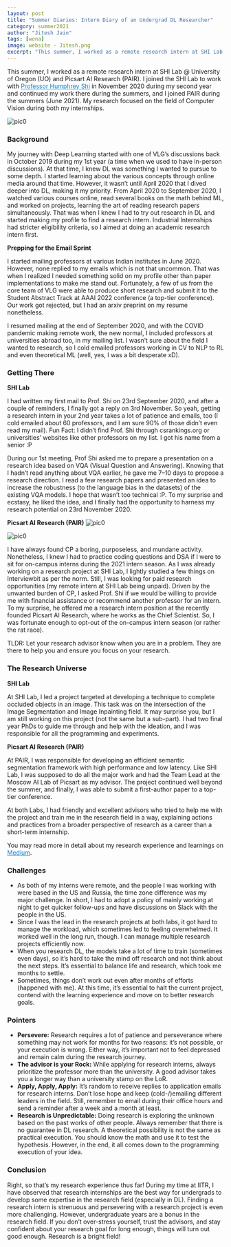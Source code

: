 ```yaml
---
layout: post
title: "Summer Diaries: Intern Diary of an Undergrad DL Researcher"
category: summer2021
author: "Jitesh Jain"
tags: [wona]
image: website - Jitesh.png
excerpt: "This summer, I worked as a remote research intern at SHI Lab @ University of Oregon (UO) and Picsart AI Research (PAIR)."
---
```


This summer, I worked as a remote research intern at SHI Lab @ University of Oregon (UO) and Picsart AI Research (PAIR). I joined the SHI Lab to work with <a href="https://www.humphreyshi.com/home" style="color:#1484cd"><u>Professor Humphrey Shi</u></a> in November 2020 during my second year and continued my work there during the summers, and I joined PAIR during the summers (June 2021). My research focused on the field of Computer Vision during both my internships.


![pic0](/images/posts/summer-diaries-jitesh-jain.jpg)

### **Background**

My journey with Deep Learning started with one of VLG’s discussions back in October 2019 during my 1st year (a time when we used to have in-person discussions). At that time, I knew DL was something I wanted to pursue to some depth. I started learning about the various concepts through online media around that time. However, it wasn’t until April 2020 that I dived deeper into DL, making it my priority. From April 2020 to September 2020, I watched various courses online, read several books on the math behind ML, and worked on projects, learning the art of reading research papers simultaneously. That was when I knew I had to try out research in DL and started making my profile to find a research intern. Industrial Internships had stricter eligibility criteria, so I aimed at doing an academic research intern first.

**Prepping for the Email Sprint**

I started mailing professors at various Indian institutes in June 2020. However, none replied to my emails which is not that uncommon. That was when I realized I needed something solid on my profile other than paper implementations to make me stand out. Fortunately, a few of us from the core team of VLG were able to produce short research and submit it to the Student Abstract Track at AAAI 2022 conference (a top-tier conference). Our work got rejected, but I had an arxiv preprint on my resume nonetheless.

I resumed mailing at the end of September 2020, and with the COVID pandemic making remote work, the new normal, I included professors at universities abroad too, in my mailing list. I wasn’t sure about the field I wanted to research, so I cold emailed professors working in CV to NLP to RL and even theoretical ML (well, yes, I was a bit desperate xD).



### **Getting There**

**SHI Lab**

I had written my first mail to Prof. Shi on 23rd September 2020, and after a couple of reminders, I finally got a reply on 3rd November. So yeah, getting a research intern in your 2nd year takes a lot of patience and emails, too (I cold emailed about 60 professors, and I am sure 90% of those didn’t even read my mail). Fun Fact: I didn’t find Prof. Shi through csrankings.org or universities’ websites like other professors on my list. I got his name from a senior :P

During our 1st meeting, Prof Shi asked me to prepare a presentation on a research idea based on VQA (Visual Question and Answering). Knowing that I hadn’t read anything about VQA earlier, he gave me 7–10 days to propose a research direction. I read a few research papers and presented an idea to increase the robustness (to the language bias in the datasets) of the existing VQA models. I hope that wasn’t too technical :P. To my surprise and ecstasy, he liked the idea, and I finally had the opportunity to harness my research potential on 23rd November 2020.

**Picsart AI Research (PAIR)**
![pic0](/images/posts/summer-diaries-jitesh-jain1.jpg)

![pic0](/images/posts/summer-diaries-jitesh-jain2.jpg)

I have always found CP a boring, purposeless, and mundane activity. Nonetheless, I knew I had to practice coding questions and DSA if I were to sit for on-campus interns during the 2021 intern season. As I was already working on a research project at SHI Lab, I lightly studied a few things on Interviewbit as per the norm. Still, I was looking for paid research opportunities (my remote intern at SHI Lab being unpaid). Driven by the unwanted burden of CP, I asked Prof. Shi if we would be willing to provide me with financial assistance or recommend another professor for an intern. To my surprise, he offered me a research intern position at the recently founded Picsart AI Research, where he works as the Chief Scientist. So, I was fortunate enough to opt-out of the on-campus intern season (or rather the rat race).

TLDR: Let your research advisor know when you are in a problem. They are there to help you and ensure you focus on your research.



### **The Research Universe**
**SHI Lab**

At SHI Lab, I led a project targeted at developing a technique to complete occluded objects in an image. This task was on the intersection of the Image Segmentation and Image Inpainting field. It may surprise you, but I am still working on this project (not the same but a sub-part). I had two final year PhDs to guide me through and help with the ideation, and I was responsible for all the programming and experiments.

**Picsart AI Research (PAIR)**

At PAIR, I was responsible for developing an efficient semantic segmentation framework with high performance and low latency. Like SHI Lab, I was supposed to do all the major work and had the Team Lead at the Moscow AI Lab of Picsart as my advisor. The project continued well beyond the summer, and finally, I was able to submit a first-author paper to a top-tier conference. 

At both Labs, I had friendly and excellent advisors who tried to help me with the project and train me in the research field in a way, explaining actions and practices from a broader perspective of research as a career than a short-term internship.

You may read more in detail about my research experience and learnings on <a href="https://medium.com/vlgiitr/riding-the-noisy-research-track-4035e64e7ea8" style="color:#1484cd"><u>Medium</u></a>.

### **Challenges**

- As both of my interns were remote, and the people I was working with were based in the US and Russia, the time zone difference was my major challenge. In short, I had to adopt a policy of mainly working at night to get quicker follow-ups and have discussions on Slack with the people in the US.
- Since I was the lead in the research projects at both labs, it got hard to manage the workload, which sometimes led to feeling overwhelmed. It worked well in the long run, though. I can manage multiple research projects efficiently now.
- When you research DL, the models take a lot of time to train (sometimes even days), so it’s hard to take the mind off research and not think about the next steps. It’s essential to balance life and research, which took me months to settle.
- Sometimes, things don’t work out even after months of efforts (happened with me). At this time, it’s essential to halt the current project, contend with the learning experience and move on to better research goals.
### **Pointers**

- **Persevere:** Research requires a lot of patience and perseverance where something may not work for months for two reasons: it’s not possible, or your execution is wrong. Either way, it’s important not to feel depressed and remain calm during the research journey.
- **The advisor is your Rock:** While applying for research interns, always prioritize the professor more than the university. A good advisor takes you a longer way than a university stamp on the LoR.
- **Apply, Apply, Apply:** It’s random to receive replies to application emails for research interns. Don’t lose hope and keep (cold-/)emailing different leaders in the field. Still, remember to email during their office hours and send a reminder after a week and a month at least.
- **Research is Unpredictable:** Doing research is exploring the unknown based on the past works of other people. Always remember that there is no guarantee in DL research. A theoretical possibility is not the same as practical execution. You should know the math and use it to test the hypothesis. However, in the end, it all comes down to the programming execution of your idea.


### **Conclusion**

Right, so that’s my research experience thus far! During my time at IITR, I have observed that research internships are the best way for undergrads to develop some expertise in the research field (especially in DL). Finding a research intern is strenuous and persevering with a research project is even more challenging. However, undergraduate years are a bonus in the research field. If you don’t over-stress yourself, trust the advisors, and stay confident about your research goal for long enough, things will turn out good enough. Research is a bright field!
